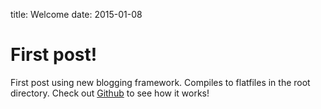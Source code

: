title: Welcome
date: 2015-01-08

# First post!
First post using new blogging framework. Compiles to flatfiles in the root directory. Check out [Github](https://github.com/odonnellryan/odonnellryan.github.io) to see how it works!